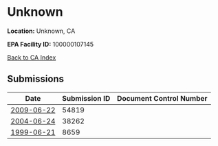 # Unknown

**Location:** Unknown, CA

**EPA Facility ID:** 100000107145

[Back to CA Index](../../index.md)

## Submissions

| Date | Submission ID | Document Control Number |
|------|--------------|-------------------------|
| [2009-06-22](submissions/54819.md) | 54819 |  |
| [2004-06-24](submissions/38262.md) | 38262 |  |
| [1999-06-21](submissions/8659.md) | 8659 |  |

